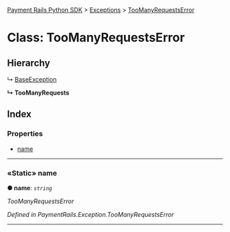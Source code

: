 [Payment Rails Python SDK](../README.md) > [Exceptions](../modules/exceptions.md) > [TooManyRequestsError](../classes/exceptions.toomanyrequests.md)

# Class: TooManyRequestsError

## Hierarchy

↳  [BaseException](exceptions.baseexception.md)

**↳ TooManyRequests**

## Index

### Properties

* [name](exceptions.toomanyrequests.md#name)

---

<a id="name"></a>

### «Static» name

**●  name**:  *`string`*

*TooManyRequestsError*

*Defined in PaymentRails.Exception.TooManyRequestsError*

---
